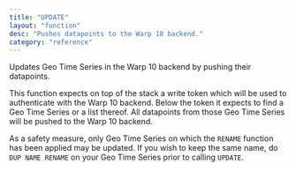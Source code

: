 ```yaml
---
title: "UPDATE"
layout: "function"
desc: "Pushes datapoints to the Warp 10 backend."
category: "reference"
---
```

 
Updates Geo Time Series in the Warp 10 backend by pushing their datapoints.

This function expects on top of the stack a write token which will be used to authenticate with the Warp 10 backend. Below the token it expects to find a Geo Time Series or a list thereof. All datapoints from those Geo Time Series will be pushed to the Warp 10 backend.

As a safety measure, only Geo Time Series on which the `RENAME` function has been applied may be updated. If you wish to keep the same name, do `DUP NAME RENAME` on your Geo Time Series prior to calling `UPDATE`.
